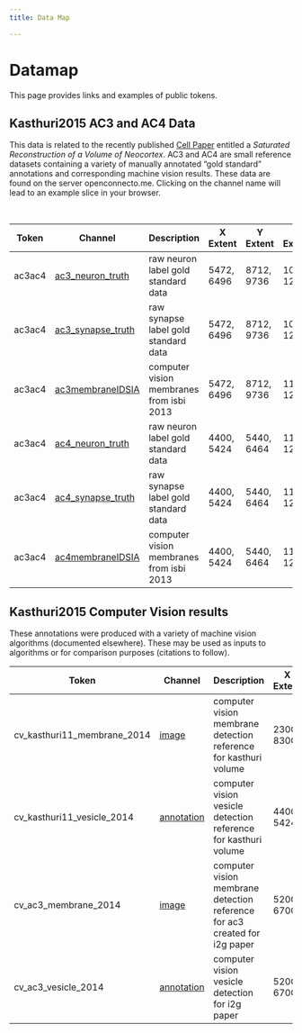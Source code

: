 ```yaml
---
title: Data Map

---
```


# Datamap

This page provides links and examples of public tokens.  

## Kasthuri2015 AC3 and AC4 Data

This data is related to the recently published <a href="http://cell.com/cell/abstract/S0092-8674(15)00824-7">Cell Paper</a> entitled a *Saturated Reconstruction of a Volume of Neocortex*.  AC3 and AC4 are small reference datasets containing a variety of manually annotated “gold standard”
annotations and corresponding machine vision results.  These data are found on
the server openconnecto.me.  Clicking on the channel name will lead to an example slice in your browser.

 

| Token  | Channel             | Description                              | X Extent   | Y Extent   | Z Extent   | Resolution |
|--------|---------------------|------------------------------------------|------------|------------|------------|------------|
| ac3ac4 | <a href="http://openconnecto.me/ocp/overlay/0.6/openconnecto.me/kasthuri11cc/image/openconnecto.me/ac3ac4/ac3_neuron_truth/xy/1/5472,6496/8712,9736/1205/">ac3\_neuron\_truth</a>  | raw neuron label gold standard data      | 5472, 6496  | 8712, 9736  | 1000, 1256 | 1        |                                                                                              
| ac3ac4 | <a href="http://openconnecto.me/ocp/overlay/0.6/openconnecto.me/kasthuri11cc/image/openconnecto.me/ac3ac4/ac3_synapse_truth/xy/1/5472,6496/8712,9736/1205/">ac3\_synapse\_truth </a>| raw synapse label gold standard data     | 5472, 6496  | 8712, 9736  | 1000, 1256 | 1        |
| ac3ac4 | <a href="http://openconnecto.me/ocp/overlay/0.6/openconnecto.me/kasthuri11cc/image/openconnecto.me/ac3ac4/ac3membraneIDSIA/xy/1/5472,6496/8712,9736/1205/">ac3membraneIDSIA</a>  | computer vision membranes from isbi 2013 | 5472, 6496  | 8712, 9736  | 1156, 1256 | 1        |
| ac3ac4 | <a href="http://openconnecto.me/ocp/overlay/0.6/openconnecto.me/kasthuri11cc/image/openconnecto.me/ac3ac4/ac4_neuron_truth/xy/1/4400,5424/5440,6464/1120/">ac4\_neuron\_truth</a> | raw neuron label gold standard data      | 4400, 5424 | 5440, 6464 | 1100, 1200 | 1          |
| ac3ac4 | <a href="http://openconnecto.me/ocp/overlay/0.6/openconnecto.me/kasthuri11cc/image/openconnecto.me/ac3ac4/ac4_synapse_truth/xy/1/4400,5424/5440,6464/1120/">ac4\_synapse\_truth</a> | raw synapse label gold standard data     | 4400, 5424 | 5440, 6464 | 1100, 1200 | 1          |
| ac3ac4 | <a href="http://openconnecto.me/ocp/overlay/0.6/openconnecto.me/kasthuri11cc/image/openconnecto.me/ac3ac4/ac4membraneIDSIA/xy/1/4400,5424/5440,6464/1120/">ac4membraneIDSIA</a>   | computer vision membranes from isbi 2013 | 4400, 5424 | 5440, 6464 | 1100, 1200 | 1       |

## Kasthuri2015 Computer Vision results

These annotations were produced with a variety of machine vision algorithms (documented elsewhere).  These may be used as inputs to algorithms or for comparison purposes (citations to follow).

| Token  | Channel             | Description                              | X Extent   | Y Extent   | Z Extent   | Resolution |
|--------|---------------------|------------------------------------------|------------|------------|------------|------------|
| cv_kasthuri11_membrane_2014 | <a href="http://openconnecto.me/ocp/overlay/0.3/openconnecto.me/kasthuri11cc/image/openconnecto.me/cv_kasthuri11_membrane_2014/image/xy/1/4400,5424/5440,6464/920/">image </a>  | computer vision membrane detection reference for kasthuri volume | 2300, 8300  | 4300, 9300  | 1, 1850 | 1 |
| cv_kasthuri11_vesicle_2014 | <a href="http://openconnecto.me/ocp/overlay/0.3/openconnecto.me/kasthuri11cc/image/openconnecto.me/cv_kasthuri11_vesicle_2014/annotation/xy/1/4400,5424/5440,6464/920/">annotation</a>  | computer vision vesicle detection reference for kasthuri volume | 4400, 5424  | 5440, 6464  | 1100, 1200 | 1 |
| cv_ac3_membrane_2014 | <a href="http://openconnecto.me/ocp/overlay/0.3/openconnecto.me/kasthuri11cc/image/openconnecto.me/cv_ac3_membrane_2014/image/xy/1/5500,6500/8500,9500/1000/"> image </a> | computer vision membrane detection reference for ac3 created for i2g paper   | 5200, 6700  | 8500, 10000  | 975, 1275 | 1  |
| cv_ac3_vesicle_2014 | <a href="http://openconnecto.me/ocp/overlay/0.3/openconnecto.me/kasthuri11cc/image/openconnecto.me/cv_ac3_vesicle_2014/annotation/xy/1/5500,6500/8500,9500/1000/">annotation </a>  | computer vision vesicle detection for i2g paper  | 5200, 6700  | 8500, 10000    | 975, 1275 | 1  |                                                                                          
